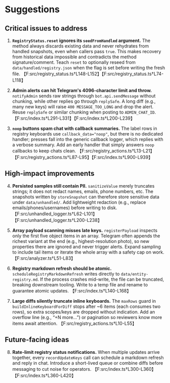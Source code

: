 # Suggestions

## Critical issues to address
1. **`RegistryStatus.reset` ignores its `seedFromHandled` argument.** The method always discards existing data and never rehydrates from handled snapshots, even when callers pass `true`. This makes recovery from historical data impossible and contradicts the method signature/comment. Teach `reset` to optionally reseed from `data/handled/registry.json` when the flag is set before writing the fresh file. 【F:src/registry_status.ts†L148-L152】【F:src/registry_status.ts†L74-L118】

2. **Admin alerts can hit Telegram's 4096-character limit and throw.** `notifyAdmin` sends raw strings through `bot.api.sendMessage` without chunking, while other replies go through `replySafe`. A long diff (e.g., many new keys) will raise `400 MESSAGE_TOO_LONG` and drop the alert. Reuse `replySafe` or similar chunking when posting to `ADMIN_CHAT_ID`. 【F:src/index.ts†L291-L331】【F:src/index.ts†L200-L239】

3. **`noop` buttons spam chat with callback summaries.** The label rows in registry keyboards use `callback_data="noop"`, but there is no dedicated handler; presses fall into the generic callback logger, which replies with a verbose summary. Add an early handler that simply answers `noop` callbacks to keep chats clean. 【F:src/registry_actions.ts†L13-L21】【F:src/registry_actions.ts†L87-L95】【F:src/index.ts†L900-L939】

## High-impact improvements
4. **Persisted samples still contain PII.** `sanitizeValue` merely truncates strings; it does not redact names, emails, phone numbers, etc. The snapshots written by `storeSnapshot` can therefore store sensitive data under `data/unhandled/`. Add lightweight redaction (e.g., replace emails/phones/usernames) before writing to disk. 【F:src/unhandled_logger.ts†L62-L101】【F:src/unhandled_logger.ts†L200-L238】

5. **Array payload scanning misses late keys.** `registerPayload` inspects only the first five object items in an array. Telegram often appends the richest variant at the end (e.g., highest-resolution photo), so new properties there are ignored and never trigger alerts. Expand sampling to include tail items or iterate the whole array with a safety cap on work. 【F:src/analyzer.ts†L51-L83】

6. **Registry markdown refresh should be atomic.** `scheduleRegistryMarkdownRefresh` writes directly to `data/entity-registry.md`. If the process crashes mid-write, the file can be truncated, breaking downstream tooling. Write to a temp file and rename to guarantee atomic updates. 【F:src/index.ts†L140-L168】

7. **Large diffs silently truncate inline keyboards.** The `maxRows` guard in `buildInlineKeyboardForDiff` stops after ~6 items (each consumes two rows), so extra scopes/keys are dropped without indication. Add an overflow line (e.g., “+N more…”) or pagination so reviewers know more items await attention. 【F:src/registry_actions.ts†L10-L55】

## Future-facing ideas
8. **Rate-limit registry status notifications.** When multiple updates arrive together, every `recordUpdateKeys` call can schedule a markdown refresh and reply in chat. Introduce a short-lived queue or combine diffs before messaging to cut noise for operators. 【F:src/index.ts†L300-L360】【F:src/index.ts†L360-L420】
